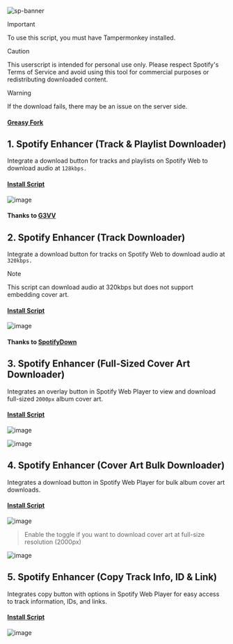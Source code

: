 ![sp-banner](https://github.com/user-attachments/assets/f2230ad6-6c6f-4d93-bcd2-d2c8413967e0)

> [!IMPORTANT]
> To use this script, you must have Tampermonkey installed.

> [!CAUTION]
> This userscript is intended for personal use only. Please respect Spotify's Terms of Service and avoid using this tool for commercial purposes or redistributing downloaded content.

> [!WARNING]
> If the download fails, there may be an issue on the server side.

#### [Greasy Fork](https://greasyfork.org/en/users/1382928-exyezed)

## 1. Spotify Enhancer (Track & Playlist Downloader)

Integrate a download button for tracks and playlists on Spotify Web to download audio at `128kbps.`

#### [Install Script](https://update.greasyfork.org/scripts/514271/Spotify%20Enhancer%20%28Track%20%20Playlist%20Downloader%29.user.js)

![image](https://github.com/user-attachments/assets/31474971-2e0e-4d01-910d-5974f4238091)

#### Thanks to [G3VV](https://github.com/G3VV/Yank)

## 2. Spotify Enhancer (Track Downloader)

Integrate a download button for tracks on Spotify Web to download audio at `320kbps.`

> [!NOTE]
> This script can download audio at 320kbps but does not support embedding cover art.

#### [Install Script](https://update.greasyfork.org/scripts/514322/Spotify%20Enhancer%20%28Track%20Downloader%29.user.js)

![image](https://github.com/user-attachments/assets/bcf1f087-5b18-4ff6-af5e-784368e70581)

#### Thanks to [SpotifyDown](https://spotifydown.com)

## 3. Spotify Enhancer (Full-Sized Cover Art Downloader)

Integrates an overlay button in Spotify Web Player to view and download full-sized `2000px` album cover art.

#### [Install Script](https://update.greasyfork.org/scripts/514396/Spotify%20Enhancer%20%28Full-Sized%20Cover%20Art%20Downloader%29.user.js)

![image](https://github.com/user-attachments/assets/2904cd67-66a6-40b5-988c-99b412381c5f)

![image](https://github.com/user-attachments/assets/1e1a1650-2fcd-4ec8-aa1f-00efcde424c1)

## 4. Spotify Enhancer (Cover Art Bulk Downloader)

Integrates a download button in Spotify Web Player for bulk album cover art downloads.

#### [Install Script](https://update.greasyfork.org/scripts/514421/Spotify%20Enhancer%20%28Cover%20Art%20Bulk%20Downloader%29.user.js)

![image](https://github.com/user-attachments/assets/a1006f4f-f4e1-4f00-b29d-74ef465fc167)

> Enable the toggle if you want to download cover art at full-size resolution (2000px)

![image](https://github.com/user-attachments/assets/56855b38-8303-427f-b5a6-28468159c327)

## 5. Spotify Enhancer (Copy Track Info, ID & Link)

Integrates copy button with options in Spotify Web Player for easy access to track information, IDs, and links.

#### [Install Script](https://update.greasyfork.org/scripts/514706/Spotify%20Enhancer%20%28Copy%20Track%20Info%2C%20ID%20%20Link%29.user.js)

![image](https://github.com/user-attachments/assets/2aaca082-732a-42cf-b07c-122db94041d9)
